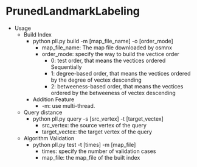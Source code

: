 # PrunedLandmarkLabeling

* Usage
  * Build Index
    * python pll.py build -m [map_file_name] -o [order_mode]
      * map_file_name: The map file downloaded by osmnx
      * order_mode: specify the way to build the vectice order
        * 0: test order, that means the vectices ordered Sequentially
        * 1: degree-based order, that means the vectices ordered by the degree of vectex descending
        * 2: betweeness-based order, that means the vectices ordered by the betweeness of vectex descending
    * Addition Feature
      * -m: use multi-thread.
  * Query distance
    * python pll.py query -s [src_vertex] -t [target_vectex]
      * src_vertex: the source vertex of the query
      * target_vectex: the target vertex of the query
  * Algorithm Validation
    * python pll.py test -t [times] -m [map_file]
      * times: specify the number of validation cases
      * map_file: the map_file of the built index

